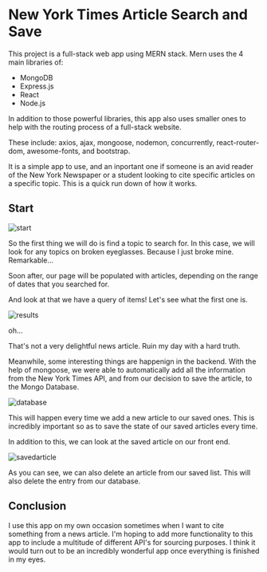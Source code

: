 # New York Times Article Search and Save

This project is a full-stack web app using MERN stack. Mern uses the 4 main libraries of:

* MongoDB
* Express.js
* React
* Node.js

In addition to those powerful libraries, this app also uses smaller ones to help with the routing process of a full-stack website.

These include: axios, ajax, mongoose, nodemon, concurrently, react-router-dom, awesome-fonts, and bootstrap.

It is a simple app to use, and an inportant one if someone is an avid reader of the New York Newspaper or a student looking to cite specific articles on a specific topic. This is a quick run down of how it works.

## Start

![start](https://i.imgur.com/2fLdnFq.png)

So the first thing we will do is find a topic to search for. In this case, we will look for any topics on broken eyeglasses. Because I just broke mine. Remarkable...

Soon after, our page will be populated with articles, depending on the range of dates that you searched for.

And look at that we have a query of items! Let's see what the first one is.

![results](https://i.imgur.com/DUdtnjU.png)

oh...

That's not a very delightful news article. Ruin my day with a hard truth.

Meanwhile, some interesting things are happenign in the backend. With the help of mongoose, we were able to automatically add all the information from the New York Times API, and from our decision to save the article, to the Mongo Database.

![database](https://i.imgur.com/QDriYdK.png)

This will happen every time we add a new article to our saved ones. This is incredibly important so as to save the state of our saved articles every time. 

In addition to this, we can look at the saved article on our front end.

![savedarticle](https://i.imgur.com/RFoyWiH.png) 

As you can see, we can also delete an article from our saved list. This will also delete the entry from our database. 

## Conclusion

I use this app on my own occasion sometimes when I want to cite something from a news article. I'm hoping to add more functionality to this app to include a multitude of different API's for sourcing purposes. I think it would turn out to be an incredibly wonderful app once everything is finished in my eyes.



